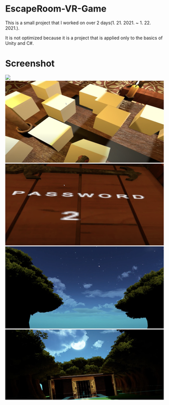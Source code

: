 # EscapeRoom-VR-Game
 This is a small project that I worked on over 2 days(1. 21. 2021. ~ 1. 22. 2021.). 
 
 It is not optimized because it is a project that is applied only to the basics of Unity and C#.
 
 
# Screenshot
![](./images/example1.png)
![](./images/example2.png)
![](./images/example3.png)
![](./images/example4.png)
![](./images/example5.png)
 

